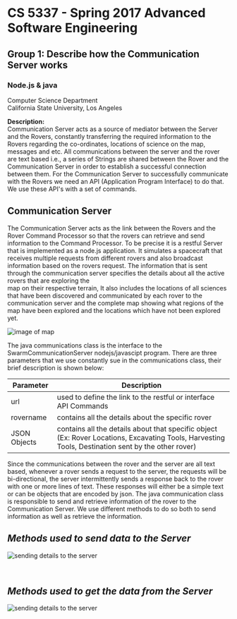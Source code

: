 # **CS 5337 - Spring 2017 Advanced Software Engineering**
## **Group 1: Describe how the Communication Server works**
### Node.js & java


Computer Science Department <br/>
California State University, Los Angeles

**Description:** <br/>
Communication Server acts as a source of mediator between the Server and the Rovers, constantly transferring the required information to the Rovers regarding the co-ordinates, locations of science on the map, messages and etc. All communications between the server and the rover are text based i.e., a series of Strings are shared between the Rover and the Communication Server in order to establish a successful connection between them. For the Communication Server to successfully communicate with the Rovers we need an API (Application Program Interface) to do that. We use these API's with a set of commands. 

## **Communication Server**

The Communication Server acts as the link between the Rovers and the Rover Command Processor so that the rovers can retrieve and send information to the Command Processor. To be precise it is a restful Server that is implemented as a node.js application. It simulates a spacecraft that receives multiple requests from different rovers and also broadcast information based on the rovers request. The information that is sent through the communication server specifies the details about all the active rovers that are exploring the  
map on their respective terrain, It also includes the locations of all sciences that have been discovered and communicated by each rover to the communication server and the complete map showing what regions of the map have been explored and the locations which have not been explored yet. 


![image of map](http://i.imgur.com/71sgoFe.jpg)

The java communications class is the interface to the SwarmCommunicationServer nodejs/javascipt program. There are three parameters that we use constantly sue in the communications class, their brief description is shown below:

 
Parameter | Description 
---------|----------
 url | used to define the link to the restful or interface API Commands 
 rovername | contains all the details about the specific rover 
 JSON Objects | contains all the details about that specific object (Ex: Rover Locations, Excavating Tools, Harvesting Tools, Destination sent by the other rover)

Since the communications between the rover and the server are all text based, whenever a rover sends a request to the server, the requests will be bi-directional, the server intermittently sends a response back to the rover with one or more lines of text. These responses will either be a simple text or can be objects that are encoded by json. The java communication class is responsible to send and retrieve information of the rover to the Communication Server. We use different methods to do so both to send information as well as retrieve the information.


## **_Methods used to send data to the Server_**
![sending details to the server](http://i.imgur.com/4eckWBs.jpg)

<br>

## **_Methods used to get the data from the Server_**
![sending details to the server](http://i.imgur.com/2LNK8ZK.jpg)



